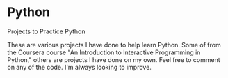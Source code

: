 Python
======

Projects to Practice Python

These are various projects I have done to help learn Python. Some of from the Coursera course "An Introduction to Interactive Programming in Python," others are projects I have done on my own. Feel free to comment on any of the code. I'm always looking to improve. 
